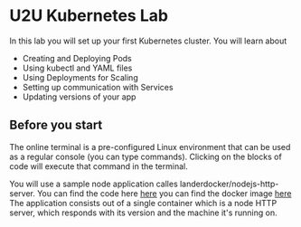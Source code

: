 # U2U Kubernetes Lab

In this lab you will set up your first Kubernetes cluster. You will learn about 
- Creating and Deploying Pods
- Using kubectl and YAML files
- Using Deployments for Scaling
- Setting up communication with Services
- Updating versions of your app

## Before you start
The online terminal is a pre-configured Linux environment that can be used as a regular console (you can type commands). Clicking on the blocks of code will execute that command in the terminal.

You will use a sample node application calles landerdocker/nodejs-http-server.
You can find the code here [here](TODO)
you can find the docker image [here](https://hub.docker.com/r/landerdocker/nodejs-http-server/)
The application consists out of a single container which is a node HTTP server, which responds with its version and the machine it's running on.
